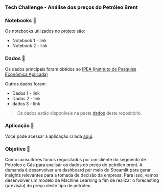 ### Tech  Challenge - Análise dos preços do Petróleo Brent

### Notebooks 📓

Os notebooks utilizados no projeto são:
- Notebook 1 - link 
- Notebook 2 - link

### Dados 🎲

Os dados principais foram obtidos no [IPEA (Instituto de Pesquisa Econômica Aplicada)](http://www.ipeadata.gov.br/ExibeSerie.aspx?module=m&serid=1650971490&oper=view)

Outros dados foram:
- Dados 1 - link
- Dados 2 - link
- dados 3 - link

> Os dados estão disponíveis na pasta [dados](link) deste repositório. 

### Aplicação 📲
Você pode acessar a aplicação criada [aqui](link). 

### Objetivo 🎯
Como consultores fomos requisitados por um cliente do segmento de Petróleo e Gás para analisar os dados do preço do petróleo brent. A demanda é desenvolver um dashboard por meio do Streamlit para gerar insights relevantes para a tomada de decisão da empresa. Para isso, vamos desenvolver um modelo de Machine Learning a fim de realizar o forecasting (previsão) do preço deste tipo de petróleo.
 
